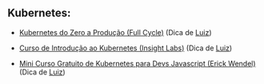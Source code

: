 ## Kubernetes:

- [Kubernetes do Zero a Produção (Full Cycle)](https://www.youtube.com/watch?v=oxWEVQP5_Rg) (Dica de [Luiz](https://github.com/Luizrebelatto))

- [Curso de Introdução ao Kubernetes (Insight Labs)](https://www.youtube.com/watch?v=RuNTvYejG90&list=PLXzx948cNtr8XI5JBemHT9OWuYSPNUtXs) (Dica de [Luiz](https://github.com/Luizrebelatto))

- [Mini Curso Gratuito de Kubernetes para Devs Javascript (Erick Wendel)](https://www.youtube.com/watch?v=eXKg9B5ooaY) (Dica de [Luiz](https://github.com/Luizrebelatto))
